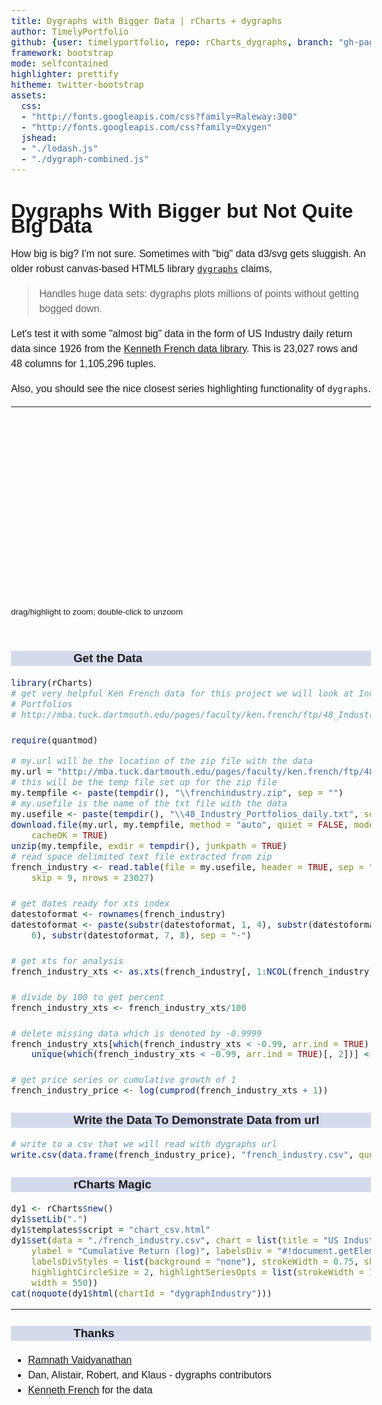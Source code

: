 ```yaml
---
title: Dygraphs with Bigger Data | rCharts + dygraphs
author: TimelyPortfolio
github: {user: timelyportfolio, repo: rCharts_dygraphs, branch: "gh-pages"}
framework: bootstrap
mode: selfcontained
highlighter: prettify
hitheme: twitter-bootstrap
assets:
  css:
  - "http://fonts.googleapis.com/css?family=Raleway:300"
  - "http://fonts.googleapis.com/css?family=Oxygen"
  jshead:
  - "./lodash.js"
  - "./dygraph-combined.js"
--- 
```


<!-- thanks http://stackoverflow.com/questions/17836686/highlight-closest-series-but-only-show-x-y-of-highlighted-series -->
<style>
  #status > span { display: none; }
  #status > span.highlight { display: inline; }
  
.container{width:950px;}

body{
  font-family: 'Oxygen', sans-serif;
  font-size: 16px;
  line-height: 24px;
}

h1,h2,h3,h4 {
font-family: 'Raleway', sans-serif;
}

h3 {
background-color: #D4DAEC;
  text-indent: 100px; 
}

h4 {
text-indent: 100px;
}
</style>


# Dygraphs With Bigger but Not Quite Big Data

How big is big?  I'm not sure.  Sometimes with "big" data d3/svg gets sluggish.  An older robust canvas-based HTML5 library [`dygraphs`](http://dygraphs.com) claims,

<blockquote>
Handles huge data sets: dygraphs plots millions of points without getting bogged down.
</blockquote>

Let's test it with some "almost big" data in the form of US Industry daily return data since 1926 from the [Kenneth French data library](http://mba.tuck.dartmouth.edu/pages/faculty/ken.french/data_library.html).  This is 23,027 rows and 48 columns for 1,105,296 tuples.

Also, you should see the nice closest series highlighting functionality of `dygraphs`.

---



<div class = 'row'>
  <div id = "dygraphIndustry" class = 'span8' style = 'height:300px;'>
  </div>
  <div id="status" class = 'span4'>
  </div>  
</div>
<div class = 'row'>
  <div class = 'span8 offset2'>
    <small class="text-info">drag/highlight to zoom; double-click to unzoom</small>
  </div>
</div>
<br>

### Get the Data

```r
library(rCharts)
# get very helpful Ken French data for this project we will look at Industry
# Portfolios
# http://mba.tuck.dartmouth.edu/pages/faculty/ken.french/ftp/48_Industry_Portfolios_daily.zip

require(quantmod)
```



```r
# my.url will be the location of the zip file with the data
my.url = "http://mba.tuck.dartmouth.edu/pages/faculty/ken.french/ftp/48_Industry_Portfolios_daily.zip"
# this will be the temp file set up for the zip file
my.tempfile <- paste(tempdir(), "\\frenchindustry.zip", sep = "")
# my.usefile is the name of the txt file with the data
my.usefile <- paste(tempdir(), "\\48_Industry_Portfolios_daily.txt", sep = "")
download.file(my.url, my.tempfile, method = "auto", quiet = FALSE, mode = "wb", 
    cacheOK = TRUE)
unzip(my.tempfile, exdir = tempdir(), junkpath = TRUE)
# read space delimited text file extracted from zip
french_industry <- read.table(file = my.usefile, header = TRUE, sep = "", as.is = TRUE, 
    skip = 9, nrows = 23027)

# get dates ready for xts index
datestoformat <- rownames(french_industry)
datestoformat <- paste(substr(datestoformat, 1, 4), substr(datestoformat, 5, 
    6), substr(datestoformat, 7, 8), sep = "-")

# get xts for analysis
french_industry_xts <- as.xts(french_industry[, 1:NCOL(french_industry)], order.by = as.Date(datestoformat))

# divide by 100 to get percent
french_industry_xts <- french_industry_xts/100

# delete missing data which is denoted by -0.9999
french_industry_xts[which(french_industry_xts < -0.99, arr.ind = TRUE)[, 1], 
    unique(which(french_industry_xts < -0.99, arr.ind = TRUE)[, 2])] <- 0

# get price series or cumulative growth of 1
french_industry_price <- log(cumprod(french_industry_xts + 1))
```


### Write the Data To Demonstrate Data from url

```r
# write to a csv that we will read with dygraphs url
write.csv(data.frame(french_industry_price), "french_industry.csv", quote = F)
```


### rCharts Magic

```r
dy1 <- rCharts$new()
dy1$setLib(".")
dy1$templates$script = "chart_csv.html"
dy1$set(data = "./french_industry.csv", chart = list(title = "US Industries Since 1926 | source: Kenneth French", 
    ylabel = "Cumulative Return (log)", labelsDiv = "#!document.getElementById('status')!#", 
    labelsDivStyles = list(background = "none"), strokeWidth = 0.75, showLabelsOnHighlight = TRUE, 
    highlightCircleSize = 2, highlightSeriesOpts = list(strokeWidth = 1, highlightCircleSize = 5), 
    width = 550))
cat(noquote(dy1$html(chartId = "dygraphIndustry")))
```

<script>
  (function(){
    var params = {
 "dom": "dygraphIndustry",
"width":    800,
"height":    400,
"data": "./french_industry.csv",
"chart": {
 "title": "US Industries Since 1926 | source: Kenneth French",
"ylabel": "Cumulative Return (log)",
"labelsDiv": document.getElementById('status'),
"labelsDivStyles": {
 "background": "none" 
},
"strokeWidth":   0.75,
"showLabelsOnHighlight": true,
"highlightCircleSize":      2,
"highlightSeriesOpts": {
 "strokeWidth":      1,
"highlightCircleSize":      5 
},
"width":    550 
},
"id": "dygraphIndustry" 
};
    //var data = _.unzip([params.data[params.x],params.data[params.y]]);
    //params.chart.labels = [params.x,params.y];
    new Dygraph(
      document.getElementById( 'dygraphIndustry' ),
      params.data,
      params.chart
    );
  })();
</script>


---
### Thanks
- [Ramnath Vaidyanathan](http://twitter.com/ramnath_vaidya)
- Dan, Alistair, Robert, and Klaus - dygraphs contributors
- [Kenneth French](http://mba.tuck.dartmouth.edu/pages/faculty/ken.french/data_library.html) for the data
